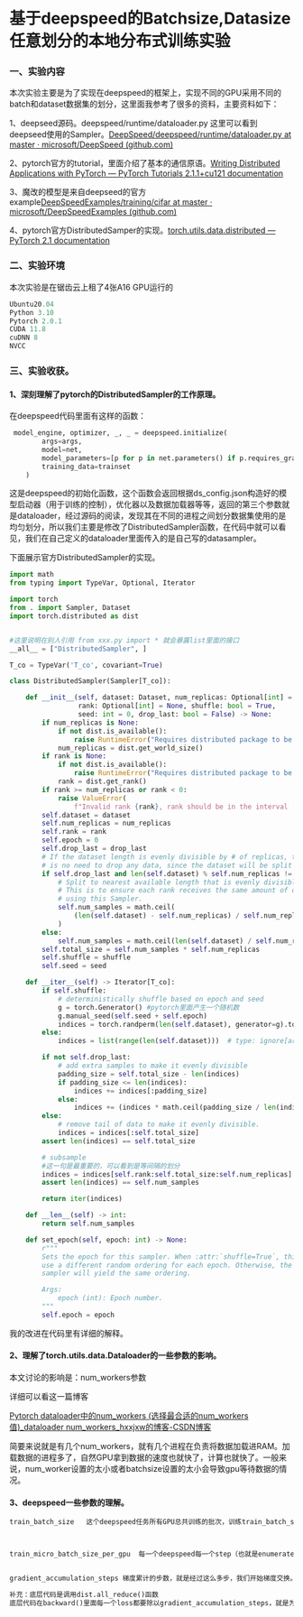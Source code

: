 # 基于deepspeed的Batchsize,Datasize任意划分的本地分布式训练实验

### 一、实验内容

本次实验主要是为了实现在deepspeed的框架上，实现不同的GPU采用不同的batch和dataset数据集的划分，这里面我参考了很多的资料，主要资料如下：

1、deepseed源码。deepspeed/runtime/dataloader.py 这里可以看到deepseed使用的Sampler。[DeepSpeed/deepspeed/runtime/dataloader.py at master · microsoft/DeepSpeed (github.com)](https://github.com/microsoft/DeepSpeed/blob/master/deepspeed/runtime/dataloader.py)

2、pytorch官方的tutorial，里面介绍了基本的通信原语。[Writing Distributed Applications with PyTorch — PyTorch Tutorials 2.1.1+cu121 documentation](https://pytorch.org/tutorials/intermediate/dist_tuto.html)

3、魔改的模型是来自deepseed的官方example[DeepSpeedExamples/training/cifar at master · microsoft/DeepSpeedExamples (github.com)](https://github.com/microsoft/DeepSpeedExamples/tree/master/training/cifar)

4、pytorch官方DistributedSamper的实现。[torch.utils.data.distributed — PyTorch 2.1 documentation](https://pytorch.org/docs/stable/_modules/torch/utils/data/distributed.html#DistributedSampler)

### 二、实验环境

本次实验是在锯齿云上租了4张A16 GPU运行的

```python
Ubuntu20.04
Python 3.10
Pytorch 2.0.1
CUDA 11.8
cuDNN 8
NVCC
```

### 三、实验收获。

#### 1、深刻理解了pytorch的DistributedSampler的工作原理。

在deepspeed代码里面有这样的函数：

```python
 model_engine, optimizer, _, _ = deepspeed.initialize(
        args=args,
        model=net,
        model_parameters=[p for p in net.parameters() if p.requires_grad],
        training_data=trainset
    )
```

这是deepspeed的初始化函数，这个函数会返回根据ds_config.json构造好的模型启动器（用于训练的控制），优化器以及数据加载器等等，返回的第三个参数就是dataloader，经过源码的阅读，发现其在不同的进程之间划分数据集使用的是均匀划分，所以我们主要是修改了DistributedSampler函数，在代码中就可以看见，我们在自己定义的dataloader里面传入的是自己写的datasampler。

下面展示官方DistributedSampler的实现。

```python
import math
from typing import TypeVar, Optional, Iterator

import torch
from . import Sampler, Dataset
import torch.distributed as dist


#这里说明在别人引用 from xxx.py import * 就会暴露list里面的接口
__all__ = ["DistributedSampler", ]

T_co = TypeVar('T_co', covariant=True)

class DistributedSampler(Sampler[T_co]):

    def __init__(self, dataset: Dataset, num_replicas: Optional[int] = None,
                 rank: Optional[int] = None, shuffle: bool = True,
                 seed: int = 0, drop_last: bool = False) -> None:
        if num_replicas is None:
            if not dist.is_available():
                raise RuntimeError("Requires distributed package to be available")
            num_replicas = dist.get_world_size()
        if rank is None:
            if not dist.is_available():
                raise RuntimeError("Requires distributed package to be available")
            rank = dist.get_rank()
        if rank >= num_replicas or rank < 0:
            raise ValueError(
                f"Invalid rank {rank}, rank should be in the interval [0, {num_replicas - 1}]")
        self.dataset = dataset
        self.num_replicas = num_replicas
        self.rank = rank
        self.epoch = 0
        self.drop_last = drop_last
        # If the dataset length is evenly divisible by # of replicas, then there
        # is no need to drop any data, since the dataset will be split equally.
        if self.drop_last and len(self.dataset) % self.num_replicas != 0:  # type: ignore[arg-type]
            # Split to nearest available length that is evenly divisible.
            # This is to ensure each rank receives the same amount of data when
            # using this Sampler.
            self.num_samples = math.ceil(
                (len(self.dataset) - self.num_replicas) / self.num_replicas  # type: ignore[arg-type]
            )
        else:
            self.num_samples = math.ceil(len(self.dataset) / self.num_replicas)  # type: ignore[arg-type]
        self.total_size = self.num_samples * self.num_replicas
        self.shuffle = shuffle
        self.seed = seed

    def __iter__(self) -> Iterator[T_co]:
        if self.shuffle:
            # deterministically shuffle based on epoch and seed
            g = torch.Generator() #pytorch里面产生一个随机数
            g.manual_seed(self.seed + self.epoch)
            indices = torch.randperm(len(self.dataset), generator=g).tolist()  # type: ignore[arg-type]
        else:
            indices = list(range(len(self.dataset)))  # type: ignore[arg-type]

        if not self.drop_last:
            # add extra samples to make it evenly divisible
            padding_size = self.total_size - len(indices)
            if padding_size <= len(indices):
                indices += indices[:padding_size]
            else:
                indices += (indices * math.ceil(padding_size / len(indices)))[:padding_size]
        else:
            # remove tail of data to make it evenly divisible.
            indices = indices[:self.total_size]
        assert len(indices) == self.total_size

        # subsample
        #这一句是最重要的，可以看到是等间隔的划分
        indices = indices[self.rank:self.total_size:self.num_replicas]
        assert len(indices) == self.num_samples

        return iter(indices)

    def __len__(self) -> int:
        return self.num_samples

    def set_epoch(self, epoch: int) -> None:
        r"""
        Sets the epoch for this sampler. When :attr:`shuffle=True`, this ensures all replicas
        use a different random ordering for each epoch. Otherwise, the next iteration of this
        sampler will yield the same ordering.

        Args:
            epoch (int): Epoch number.
        """
        self.epoch = epoch

```

我的改进在代码里有详细的解释。

#### 2、理解了torch.utils.data.Dataloader的一些参数的影响。

本文讨论的影响是：num_workers参数

详细可以看这一篇博客

[Pytorch dataloader中的num_workers (选择最合适的num_workers值)_dataloader num_workers_hxxjxw的博客-CSDN博客](https://blog.csdn.net/hxxjxw/article/details/119531239)

简要来说就是有几个num_workers，就有几个进程在负责将数据加载进RAM。加载数据的进程多了，自然GPU拿到数据的速度也就快了，计算也就快了。一般来说，num_worker设置的太小或者batchsize设置的太小会导致gpu等待数据的情况。



#### 3、deepspeed一些参数的理解。

```python
train_batch_size   这个deepspeed任务所有GPU总共训练的批次，训练train_batch_size做一次相互间梯度更新。



train_micro_batch_size_per_gpu  每一个deepspeed每一个step（也就是enumerate(dataloader)的那个step）的批次是多少，这个要传入dataloader里面。


gradient_accumulation_steps 梯度累计的步数，就是经过这么多步，我们开始梯度交换。

补充：底层代码是调用dist.all_reduce()函数
底层代码在backward()里面每一个loss都要除以gradient_accumulation_steps，就是为了计算这一批的平均梯度，等到积累了gradient_accumulation_steps步之后，直接进行all_reduce。（这段代码在deepspeedengine的backward函数里面。
```

